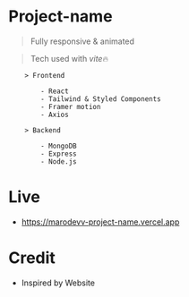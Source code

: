 # Project-name

> Fully responsive & animated

> Tech used with *vite*🔥

        > Frontend

            - React
            - Tailwind & Styled Components
            - Framer motion
            - Axios

        > Backend

            - MongoDB
            - Express
            - Node.js

# Live

-   https://marodevv-project-name.vercel.app

# Credit

-   Inspired by Website
